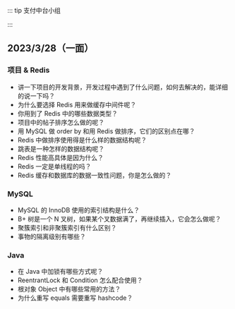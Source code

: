 ::: tip 支付中台小组

:::

## 2023/3/28（一面）

### 项目 & Redis

- 讲一下项目的开发背景，开发过程中遇到了什么问题，如何去解决的，能详细的说一下吗？
- 为什么要选择 Redis 用来做缓存中间件呢？
- 你用到了 Redis 中的哪些数据类型？
- 项目中的帖子排序怎么做的呢？
- 用 MySQL 做 order by 和用 Redis 做排序，它们的区别点在哪？
- Redis 中做排序使用得是什么样的数据结构呢？
- 跳表是一种怎样的数据结构呢？
- Redis 性能高具体是因为什么？
- Redis 一定是单线程的吗？
- Redis 缓存和数据库的数据一致性问题，你是怎么做的？

### MySQL

- MySQL 的 InnoDB 使用的索引结构是什么？
- B+ 树是一个 N 叉树，如果某个叉数据满了，再继续插入，它会怎么做呢？
- 聚簇索引和非聚簇索引有什么区别？
- 事物的隔离级别有哪些？

### Java

- 在 Java 中加锁有哪些方式呢？
- ReentrantLock 和 Condition 怎么配合使用？
- 根对象 Object 中有哪些常用的方法？
- 为什么重写 equals 需要重写 hashcode？



